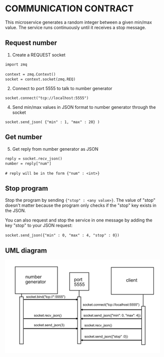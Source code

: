 # COMMUNICATION CONTRACT

This microservice generates a random integer between a given min/max value. The service runs continuously until it receives a stop message.

## Request number


1) Create a REQUEST socket

````
import zmq

context = zmq.Context()
socket = context.socket(zmq.REQ)
````

2) Connect to port 5555 to talk to number generator

````
socket.connect("tcp://localhost:5555")

````

4) Send min/max values in JSON format to number generator through the socket


````
socket.send_json( {"min" : 1, "max" : 20} )

````

## Get number

5) Get reply from number generator as JSON


````
reply = socket.recv_json()  
number = reply["num"]

# reply will be in the form {"num" : <int>}

````



## Stop program

Stop the program by sending ``{"stop" : <any value>}``. The value of "stop" doesn't matter because the program only checks if the "stop" key exists in the JSON.
  
You can also request and stop the service in one message by adding the key "stop" to your JSON request:

``socket.send_json({"min" : 0, "max" : 4, "stop" : 0})``

## UML diagram

![](uml_sequence_diagram.png)





